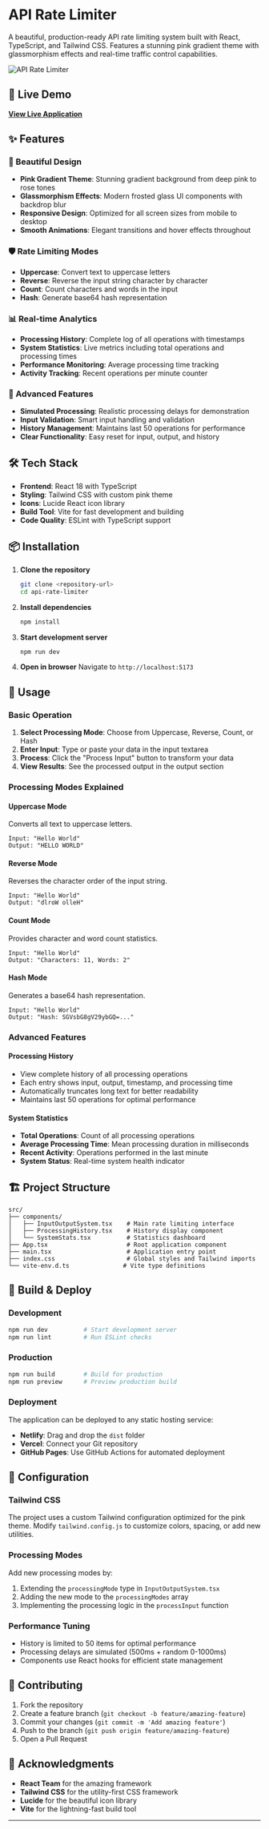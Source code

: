 # API Rate Limiter

A beautiful, production-ready API rate limiting system built with React, TypeScript, and Tailwind CSS. Features a stunning pink gradient theme with glassmorphism effects and real-time traffic control capabilities.

![API Rate Limiter](https://images.pexels.com/photos/1181263/pexels-photo-1181263.jpeg?auto=compress&cs=tinysrgb&w=1200&h=400&fit=crop)
## 🚀 Live Demo

**[View Live Application](https://customerssegmentation.netlify.app/)**

## ✨ Features

### 🎨 Beautiful Design
- **Pink Gradient Theme**: Stunning gradient background from deep pink to rose tones
- **Glassmorphism Effects**: Modern frosted glass UI components with backdrop blur
- **Responsive Design**: Optimized for all screen sizes from mobile to desktop
- **Smooth Animations**: Elegant transitions and hover effects throughout

### 🛡️ Rate Limiting Modes
- **Uppercase**: Convert text to uppercase letters
- **Reverse**: Reverse the input string character by character
- **Count**: Count characters and words in the input
- **Hash**: Generate base64 hash representation

### 📊 Real-time Analytics
- **Processing History**: Complete log of all operations with timestamps
- **System Statistics**: Live metrics including total operations and processing times
- **Performance Monitoring**: Average processing time tracking
- **Activity Tracking**: Recent operations per minute counter

### 🚀 Advanced Features
- **Simulated Processing**: Realistic processing delays for demonstration
- **Input Validation**: Smart input handling and validation
- **History Management**: Maintains last 50 operations for performance
- **Clear Functionality**: Easy reset for input, output, and history

## 🛠️ Tech Stack

- **Frontend**: React 18 with TypeScript
- **Styling**: Tailwind CSS with custom pink theme
- **Icons**: Lucide React icon library
- **Build Tool**: Vite for fast development and building
- **Code Quality**: ESLint with TypeScript support

## 📦 Installation

1. **Clone the repository**
   ```bash
   git clone <repository-url>
   cd api-rate-limiter
   ```

2. **Install dependencies**
   ```bash
   npm install
   ```

3. **Start development server**
   ```bash
   npm run dev
   ```

4. **Open in browser**
   Navigate to `http://localhost:5173`

## 🎯 Usage

### Basic Operation
1. **Select Processing Mode**: Choose from Uppercase, Reverse, Count, or Hash
2. **Enter Input**: Type or paste your data in the input textarea
3. **Process**: Click the "Process Input" button to transform your data
4. **View Results**: See the processed output in the output section

### Processing Modes Explained

#### Uppercase Mode
Converts all text to uppercase letters.
```
Input: "Hello World"
Output: "HELLO WORLD"
```

#### Reverse Mode
Reverses the character order of the input string.
```
Input: "Hello World"
Output: "dlroW olleH"
```

#### Count Mode
Provides character and word count statistics.
```
Input: "Hello World"
Output: "Characters: 11, Words: 2"
```

#### Hash Mode
Generates a base64 hash representation.
```
Input: "Hello World"
Output: "Hash: SGVsbG8gV29ybGQ=..."
```

### Advanced Features

#### Processing History
- View complete history of all processing operations
- Each entry shows input, output, timestamp, and processing time
- Automatically truncates long text for better readability
- Maintains last 50 operations for optimal performance

#### System Statistics
- **Total Operations**: Count of all processing operations
- **Average Processing Time**: Mean processing duration in milliseconds
- **Recent Activity**: Operations performed in the last minute
- **System Status**: Real-time system health indicator

## 🏗️ Project Structure

```
src/
├── components/
│   ├── InputOutputSystem.tsx    # Main rate limiting interface
│   ├── ProcessingHistory.tsx    # History display component
│   └── SystemStats.tsx          # Statistics dashboard
├── App.tsx                      # Root application component
├── main.tsx                     # Application entry point
├── index.css                    # Global styles and Tailwind imports
└── vite-env.d.ts               # Vite type definitions
```


## 🚀 Build & Deploy

### Development
```bash
npm run dev          # Start development server
npm run lint         # Run ESLint checks
```

### Production
```bash
npm run build        # Build for production
npm run preview      # Preview production build
```

### Deployment
The application can be deployed to any static hosting service:
- **Netlify**: Drag and drop the `dist` folder
- **Vercel**: Connect your Git repository
- **GitHub Pages**: Use GitHub Actions for automated deployment

## 🔧 Configuration

### Tailwind CSS
The project uses a custom Tailwind configuration optimized for the pink theme. Modify `tailwind.config.js` to customize colors, spacing, or add new utilities.

### Processing Modes
Add new processing modes by:
1. Extending the `processingMode` type in `InputOutputSystem.tsx`
2. Adding the new mode to the `processingModes` array
3. Implementing the processing logic in the `processInput` function

### Performance Tuning
- History is limited to 50 items for optimal performance
- Processing delays are simulated (500ms + random 0-1000ms)
- Components use React hooks for efficient state management

## 🤝 Contributing

1. Fork the repository
2. Create a feature branch (`git checkout -b feature/amazing-feature`)
3. Commit your changes (`git commit -m 'Add amazing feature'`)
4. Push to the branch (`git push origin feature/amazing-feature`)
5. Open a Pull Request


## 🙏 Acknowledgments

- **React Team** for the amazing framework
- **Tailwind CSS** for the utility-first CSS framework
- **Lucide** for the beautiful icon library
- **Vite** for the lightning-fast build tool

---

